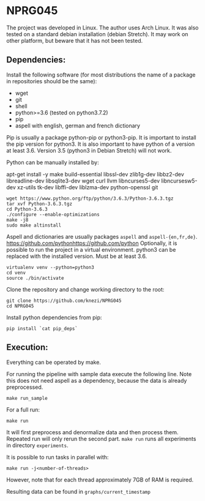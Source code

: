 # NPRG045

The project was developed in Linux.
The author uses Arch Linux.
It was also tested on a standard debian installation (debian Stretch).
It may work on other platform, but beware that it has not been tested.

## Dependencies:

Install the following software (for most distributions the name of a package in repositories should be the same):

* wget
* git
* shell
* python>=3.6 (tested on python3.7.2)
* pip
* aspell with english, german and french dictionary

Pip is usually a package python-pip or python3-pip.
It is important to install the pip version for python3.
It is also important to have python of a version at least 3.6.
Version 3.5 (python3 in Debian Stretch) will not work.

Python can be manually installed by:

apt-get install -y make build-essential libssl-dev zlib1g-dev libbz2-dev libreadline-dev libsqlite3-dev wget curl llvm libncurses5-dev libncursesw5-dev xz-utils tk-dev libffi-dev liblzma-dev python-openssl git

```
wget https://www.python.org/ftp/python/3.6.3/Python-3.6.3.tgz
tar xvf Python-3.6.3.tgz
cd Python-3.6.3
./configure --enable-optimizations
make -j8
sudo make altinstall
```

Aspell and dictionaries are usually packages `aspell` and `aspell-{en,fr,de}`.
https://github.com/pythonhttps://github.com/python
Optionally, it is possible to run the project in a virtual environment.
python3 can be replaced with the installed version. Must be at least 3.6.

```
virtualenv venv --python=python3
cd venv
source ./bin/activate
```

Clone the repository and change working directory to the root:

```
git clone https://github.com/knezi/NPRG045
cd NPRG045
```

Install python dependencies from pip:

```
pip install `cat pip_deps`
```

## Execution:

Everything can be operated by make.

For running the pipeline with sample data execute the following line. Note this does not need aspell as a dependency, because the data is already preprocessed.

```
make run_sample
```

For a full run:

```
make run
```

It will first preprocess and denormalize data and then process them. Repeated run will only rerun the second part. `make run` runs all experiments in directory `experiments`.

It is possible to run tasks in parallel with:

```
make run -j<number-of-threads>
```

However, note that for each thread approximately 7GB of RAM is required.


Resulting data can be found in `graphs/current_timestamp`
